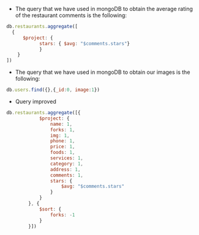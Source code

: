 
* The query that we have used in mongoDB to obtain the average rating of the restaurant comments is the following:
```js
db.restaurants.aggregate([
  { 
      $project: {
            stars: { $avg: "$comments.stars"}
            }
    }
])
```

* The query that we have used in mongoDB to obtain our images is the following:
```js
db.users.find({},{_id:0, image:1})
```

* Query improved
```javascript
db.restaurants.aggregate([{
            $project: {
                name: 1,
                forks: 1,
                img: 1,
                phone: 1,
                price: 1,
                foods: 1,
                services: 1,
                category: 1,
                address: 1,
                comments: 1,
                stars: {
                    $avg: "$comments.stars"
                }
            }
        }, {
            $sort: {
                forks: -1
            }
        }])
```
